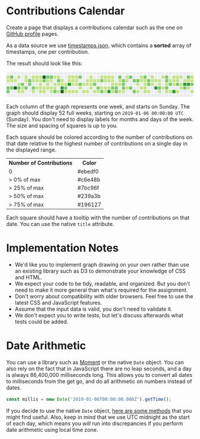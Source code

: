 # Contributions Calendar

Create a page that displays a contributions calendar such as the one on [GitHub profile](https://github.com/LeaVerou) pages. 

As a data source we use [timestamps.json](./timestamps.json), which contains a **sorted** array of timestamps, one per contribution.

The result should look like this:

![Calendar Heatmap](./calendar-heatmap.png)

Each column of the graph represents one week, and starts on Sunday. The graph should display 52 full weeks, starting on `2019-01-06 00:00:00 UTC` (Sunday). You don't need to display labels for months and days of the week. The size and spacing of squares is up to you.

Each square should be colored according to the number of contributions on that date relative to the highest number of contributions on a single day in the displayed range.

<table>
    <tr>
        <th>Number of Contributions</th>
        <th>Color</th>
    </tr>
    <tr><td>   0        </td> <td>#ebedf0</td></tr>
    <tr><td>>  0% of max</td> <td>#c6e48b</td></tr>
    <tr><td>> 25% of max</td><td>#7bc96f</td></tr>
    <tr><td>> 50% of max</td><td>#239a3b</td></tr>
    <tr><td>> 75% of max</td><td>#196127</td></tr>
</table>

Each square should have a tooltip with the number of contributions on that date. You can use the native `title` attribute.

# Implementation Notes
* We'd like you to implement graph drawing on your own rather than use an existing library such as D3 to demonstrate your knowledge of CSS and HTML.
* We expect your code to be tidy, readable, and organized. But you don't need to make it more general than what's required for the assignment.
* Don't worry about compatibility with older browsers. Feel free to use the latest CSS and JavaScript features.
* Assume that the input data is valid, you don't need to validate it.
* We don't expect you to write tests, but let's discuss afterwards what tests could be added.

# Date Arithmetic
You can use a library such as [Moment](https://momentjs.com/docs/) or the native `Date` object. You can also rely on the fact that in JavaScript there are no leap seconds, and a day is always 86,400,000 milliseconds long. This allows you to convert all dates to milliseconds from the get go, and do all arithmetic on numbers instead of dates.

```js
const millis = new Date('2019-01-06T00:00:00.000Z').getTime();
```

If you decide to use the native `Date` object, [here are some methods](DATE_CHEATSHEET.md) that you might find useful. Also, keep in mind that we use UTC midnight as the start of each day, which means you *will* run into discrepancies if you perform date arithmetic using local time zone.
